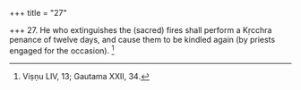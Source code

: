 +++
title = "27"

+++
27. He who extinguishes the (sacred) fires shall perform a Kṛcchra penance of twelve days, and cause them to be kindled again (by priests engaged for the occasion). [^17] 


[^17]:  Viṣṇu LIV, 13; Gautama XXII, 34.

